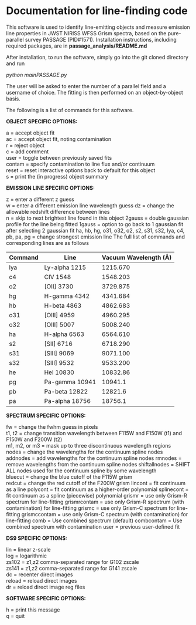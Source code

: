 # Documentation for line-finding code

This software is used to identify line-emitting objects and measure emission line properties in JWST NIRISS WFSS Grism spectra, based on the pure-parallel survey PASSAGE (PID#1571). Installation instructions, including required packages, are in **passage_analysis/README.md** 

After installation, to run the software, simply go into the git cloned directory and run 

*python mainPASSAGE.py*

The user will be asked to enter the number of a parallel field and a username of choice. The fitting is then performed on an object-by-object basis. 

The following is a list of commands for this software.

**OBJECT SPECIFIC OPTIONS:**  

a = accept object fit  
ac = accept object fit, noting contamination  
r = reject object  
c = add comment  
user = toggle between previously saved fits  
contam = specify contamination to line flux and/or continuum  
reset = reset interactive options back to default for this object  
s = print the (in progress) object summary

**EMISSION LINE SPECIFIC OPTIONS:**  

z = enter a different z guess  
w = enter a different emission line wavelength guess
dz = change the allowable redshift difference between lines  
n = skip to next brightest line found in this object
2gauss = double gaussian profile for the line being fitted
1gauss = option to go back to 1 gaussian fit after selecting 2 gaussian fit
ha, hb, hg, o31, o32, o2, s2, s31, s32, lya, c4, pb, pa, pg = change strongest emission line
The full list of commands and corresponding lines are as follows

| **Command** | **Line**       | **Vacuum Wavelength (Å)** |
| ----------- | -------------- | ------------------------- |
| lya         | Ly-alpha 1215  | 1215.670                  |
| c4          | CIV 1548       | 1548.203                  |
| o2          | [OII] 3730     | 3729.875                  |
| hg          | H-gamma 4342   | 4341.684                  |
| hb          | H-beta 4863    | 4862.683                  |
| o31         | [OIII] 4959    | 4960.295                  |
| o32         | [OIII] 5007    | 5008.240                  |
| ha          | H-alpha 6563   | 6564.610                  |
| s2          | [SII] 6716     | 6718.290                  |
| s31         | [SIII] 9069    | 9071.100                  |
| s32         | [SIII] 9532    | 9533.200                  |
| he          | HeI 10830      | 10832.86                  |
| pg          | Pa-gamma 10941 | 10941.1                   |
| pb          | Pa-beta 12822  | 12821.6                   |
| pa          | Pa-alpha 18756 | 18756.1                   |


**SPECTRUM SPECIFIC OPTIONS:**  

fw = change the fwhm guess in pixels  
t1, t2 = change transition wavelength between F115W and F150W (t1) and F150W and F200W (t2)  
m1, m2, or m3 = mask up to three discontinuous wavelength regions  
nodes = change the wavelengths for the continuum spline nodes  
addnodes = add wavelengths for the continuum spline nodes
rmnodes = remove wavelengths from the continuum spline nodes
shiftallnodes = SHIFT ALL nodes used for the continuum spline by some wavelength   
bluecut = change the blue cutoff of the F115W grism  
redcut  = change the red cutoff of the F200W grism
lincont = fit continuum as a line
polycont = fit continuum as a higher-order polynomial
splinecont = fit continuum as a spline (piecewise) polynomial
grismr = use only Grism-R spectrum for line-fitting
grismrcontam = use only Grism-R spectrum (with contamination) for line-fitting
grismc = use only Grism-C spectrum for line-fitting
grismccontam = use only Grism-C spectrum (with contamination) for line-fitting
comb = Use combined spectrum (default)
combcontam = Use combined spectrum with contamination
user = previous user-defined fit

**DS9 SPECIFIC OPTIONS:**  

lin = linear z-scale  
log = logarithmic  
zs102 = z1,z2 comma-separated range for G102 zscale  
zs141 = z1,z2 comma-separated range for G141 zscale  
dc = recenter direct images  
reload = reload direct images  
dr = reload direct image reg files

**SOFTWARE SPECIFIC OPTIONS:**  

h = print this message  
q = quit
